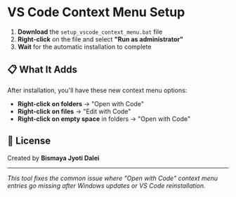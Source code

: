 # VS Code Context Menu Setup

1. **Download** the `setup_vscode_context_menu.bat` file
2. **Right-click** on the file and select **"Run as administrator"**
3. **Wait** for the automatic installation to complete

## 📋 What It Adds

After installation, you'll have these new context menu options:

- **Right-click on folders** → "Open with Code"
- **Right-click on files** → "Edit with Code"  
- **Right-click on empty space** in folders → "Open with Code"

## 📄 License

Created by **Bismaya Jyoti Dalei**

---

*This tool fixes the common issue where "Open with Code" context menu entries go missing after Windows updates or VS Code reinstallation.*